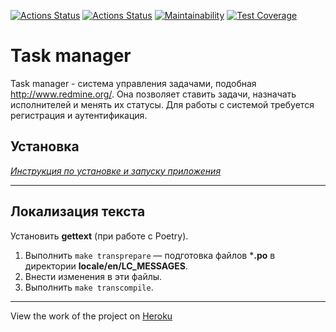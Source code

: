 
[![Actions Status](https://github.com/TurtleOld/python-project-lvl4/workflows/hexlet-check/badge.svg)](https://github.com/TurtleOld/python-project-lvl4/actions)
[![Actions Status](https://github.com/TurtleOld/python-project-lvl4/workflows/task-manager/badge.svg)](https://github.com/TurtleOld/python-project-lvl4/actions)
[![Maintainability](https://api.codeclimate.com/v1/badges/0e29a897d14dcdedfd13/maintainability)](https://codeclimate.com/github/TurtleOld/python-project-lvl4/maintainability)
[![Test Coverage](https://api.codeclimate.com/v1/badges/0e29a897d14dcdedfd13/test_coverage)](https://codeclimate.com/github/TurtleOld/python-project-lvl4/test_coverage)

# Task manager
Task manager - система управления задачами, подобная http://www.redmine.org/. Она позволяет ставить задачи, назначать исполнителей и менять их статусы. Для работы с системой требуется регистрация и аутентификация.  

## Установка

_[Инструкция по установке и запуску приложения](INSTALLATION.md)_

---

## Локализация текста

Установить **gettext** (при работе с Poetry).

1. Выполнить `make transprepare` &mdash; подготовка файлов ***.po** в директории **locale/en/LC_MESSAGES**.
2. Внести изменения в эти файлы.
3. Выполнить `make transcompile`.

---

View the work of the project on [Heroku](https://sleepy-taiga-46843.herokuapp.com/)

